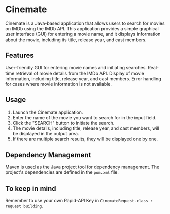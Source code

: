 # Cinemate

Cinemate is a Java-based application that allows users to search for movies on IMDb using the IMDb API. This application provides a simple graphical user interface (GUI) for entering a movie name, and it displays information about the movie, including its title, release year, and cast members.


## Features

User-friendly GUI for entering movie names and initiating searches.
Real-time retrieval of movie details from the IMDb API.
Display of movie information, including title, release year, and cast members.
Error handling for cases where movie information is not available.


## Usage

1. Launch the Cinemate application.
2. Enter the name of the movie you want to search for in the input field.
3. Click the "SEARCH" button to initiate the search.
4. The movie details, including title, release year, and cast members, will be displayed in the output area.
5. If there are multiple search results, they will be displayed one by one.


## Dependency Management

Maven is used as the Java project tool for dependency management. The project's dependencies are defined in the `pom.xml` file.


## To keep in mind

Remember to use your own Rapid-API Key in `CinemateRequest.class : request building`.
